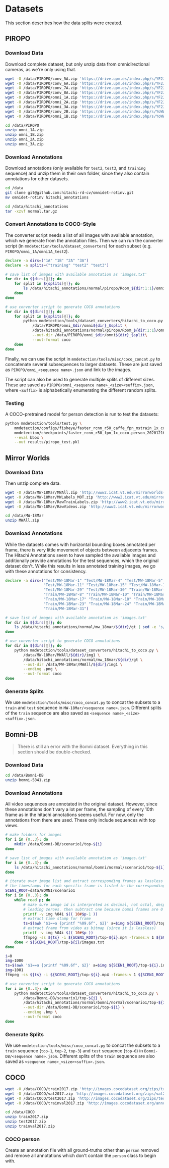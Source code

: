 # Datasets
This section describes how the data splits were created.

## PIROPO
### Download Data
Download complete dataset, but only unzip data from omnidirectional cameras, as we're only using that.

```bash
wget -O /data/PIROPO/conv_5A.zip 'https://drive.upm.es/index.php/s/YF2JUrw33wtRMIj/download?path=%2F&files=conv_5A.zip'
wget -O /data/PIROPO/conv_6A.zip 'https://drive.upm.es/index.php/s/YF2JUrw33wtRMIj/download?path=%2F&files=conv_6A.zip'
wget -O /data/PIROPO/conv_7A.zip 'https://drive.upm.es/index.php/s/YF2JUrw33wtRMIj/download?path=%2F&files=conv_7A.zip'
wget -O /data/PIROPO/conv_8A.zip 'https://drive.upm.es/index.php/s/YF2JUrw33wtRMIj/download?path=%2F&files=conv_8A.zip'
wget -O /data/PIROPO/omni_1A.zip 'https://drive.upm.es/index.php/s/YF2JUrw33wtRMIj/download?path=%2F&files=omni_1A.zip'
wget -O /data/PIROPO/omni_2A.zip 'https://drive.upm.es/index.php/s/YF2JUrw33wtRMIj/download?path=%2F&files=omni_2A.zip'
wget -O /data/PIROPO/omni_3A.zip 'https://drive.upm.es/index.php/s/YF2JUrw33wtRMIj/download?path=%2F&files=omni_3A.zip'
wget -O /data/PIROPO/conv_2B.zip 'https://drive.upm.es/index.php/s/YoWW0gkemWNZ3AL/download?path=%2F&files=conv_2B.zip'
wget -O /data/PIROPO/omni_1B.zip 'https://drive.upm.es/index.php/s/YoWW0gkemWNZ3AL/download?path=%2F&files=omni_1B.zip'

cd /data/PIROPO
unzip omni_1A.zip
unzip omni_1B.zip
unzip omni_2A.zip
unzip omni_3A.zip
```

### Download Annotations
Download annotations (only available for `test2`, `test3`, and `training` sequence) and unzip them in their own folder,
since they also contain annotations for other datasets.

```bash
cd /data
git clone git@github.com:hitachi-rd-cv/omnidet-rotinv.git
mv omnidet-rotinv hitachi_annotations

cd /data/hitachi_annotations
tar -xzvf normal.tar.gz
```

### Convert Annotations to COCO-Style
The converter script needs a list of all images with available annotation, which we generate from the annotation files.
Then we can run the converter script (in `mmdetection/tools/dataset_converters`) for each subset (e.g. 
`PIROPO/omni_1A/omni1A_test2`).

```bash
declare -a dirs=("1A" "1B" "2A" "3A")
declare -a splits=("training" "test2" "test3")

# save list of images with available annotation as 'images.txt'
for dir in ${dirs[@]}; do
    for split in ${splits[@]}; do
        ls /data/hitachi_annotations/normal/piropo/Room_${dir:1:1}/omni_$dir/omni_${dir}_$split | sed -e 's/\.xml$//' > /data/PIROPO/omni_$dir/omni${dir}_$split/images.txt
    done
done

# use converter script to generate COCO annotations
for dir in ${dirs[@]}; do
    for split in ${splits[@]}; do
        python mmdetection/tools/dataset_converters/hitachi_to_coco.py \
            /data/PIROPO/omni_$dir/omni${dir}_$split \
            /data/hitachi_annotations/normal/piropo/Room_${dir:1:1}/omni_$dir/omni_${dir}_$split \
            --out-dir /data/PIROPO/omni_$dir/omni${dir}_$split\
            --out-format coco
    done
done
```

Finally, we can use the script in `mmdetection/tools/misc/coco_concat.py` to concatenate several subsequences to larger
datasets. These are just saved as `PIROPO/omni_<sequence name>.json` and link to the images.

The script can also be used to generate multiple splits of different sizes. These are saved as 
`PIROPO/omni_<sequence name>_<size><suffix>.json`, where `<suffix>` is alphabetically enumerating the different random 
splits.

### Testing
A COCO-pretrained model for person detection is run to test the datasets:

```bash
python mmdetection/tools/test.py \
    mmdetection/configs/fisheye/faster_rcnn_r50_caffe_fpn_mstrain_1x_coco-person_piropo.py \
    mmdetection/checkpoints/faster_rcnn_r50_fpn_1x_coco-person_20201216_175929-d022e227.pth \
    --eval bbox \
    --out results/piropo_test.pkl
```

## Mirror Worlds
### Download Data
Then unzip complete data.

```bash
wget -O /data/MW-18Mar/MWAll.zip 'http://www2.icat.vt.edu/mirrorworlds-videos/MW-18Mar/MWAll.zip'
wget -O /data/MW-18Mar/MWLabels_MOT.zip 'http://www2.icat.vt.edu/mirrorworlds-videos/MW-18Mar/MWLabels(MOT).zip'
wget -O /data/MW-18Mar/RawTrainLabels.zip 'http://www2.icat.vt.edu/mirrorworlds-videos/MW-18Mar/RawTrainLabels.zip'
wget -O /data/MW-18Mar/RawVideos.zip 'http://www2.icat.vt.edu/mirrorworlds-videos/MW-18Mar/RawVideos.zip'

cd /data/MW-18Mar
unzip MWAll.zip
```

### Download Annotations
While the datasets comes with horizontal bounding boxes annotated per frame, there is very little movement of objects
between adjacents frames. The Hitachi Annotations seem to have sampled the available images and additionally provide
annotations for the test sequences, which the original dataset don't. While this results in less annotated training
images, we go with these annotations for consistency.

```bash
declare -a dirs=("Test/MW-18Mar-1" "Test/MW-18Mar-4" "Test/MW-18Mar-5" "Test/MW-18Mar-6" "Test/MW-18Mar-9" \
                 "Test/MW-18Mar-11" "Test/MW-18Mar-15" "Test/MW-18Mar-16" "Test/MW-18Mar-20" "Test/MW-18Mar-28" \
                 "Test/MW-18Mar-29" "Test/MW-18Mar-30" "Train/MW-18Mar-2" "Train/MW-18Mar-3" "Train/MW-18Mar-7" \
                 "Train/MW-18Mar-8" "Train/MW-18Mar-10" "Train/MW-18Mar-12" "Train/MW-18Mar-13" "Train/MW-18Mar-14" \
                 "Train/MW-18Mar-17" "Train/MW-18Mar-18" "Train/MW-18Mar-19" "Train/MW-18Mar-21" "Train/MW-18Mar-22" \
                 "Train/MW-18Mar-23" "Train/MW-18Mar-24" "Train/MW-18Mar-25" "Train/MW-18Mar-26" "Train/MW-18Mar-27" \
                 "Train/MW-18Mar-31")

# save list of images with available annotation as 'images.txt'
for dir in ${dirs[@]}; do
    ls /data/hitachi_annotations/normal/mw_18mar/${dir}/gt | sed -e 's/\.xml$//' > /data/MW-18Mar/MWAll/${dir}/img1/images.txt
done

# use converter script to generate COCO annotations
for dir in ${dirs[@]}; do
    python mmdetection/tools/dataset_converters/hitachi_to_coco.py \
        /data/MW-18Mar/MWAll/${dir}/img1 \
        /data/hitachi_annotations/normal/mw_18mar/${dir}/gt \
        --out-dir /data/MW-18Mar/MWAll/${dir}/img1 \
        --ending .png \
        --out-format coco
done
```

### Generate Splits
We use `mmdetection/tools/misc/coco_concat.py` to concat the subsets to a `train` and `test` sequence in 
`MW-18Mar/<sequence name>.json`. Different splits of the `train` sequence are also saved as
`<sequence name>_<size><suffix>.json`.

## Bomni-DB
> There is still an error with the Bomni dataset. Everything in this section should be double-checked.

### Download Data
```bash
cd /data/Bomni-DB
unzip bomni-5841.zip
```

### Download Annotations
All video sequences are annotated in the original dataset. However, since these annotations don't vary a lot per frame,
the sampling of every 10th frame as in the hitachi annotations seems useful. For now, only the annotations from there
are used. These only include sequences with top views.

```bash
# make folders for images
for i in {0..3}; do
    mkdir /data/Bomni-DB/scenario1/top-${i}
done

# save list of images with available annotation as 'images.txt'
for i in {0..3}; do
    ls /data/hitachi_annotations/normal/bomni/normal/scenario1/top-${i} | sed -e 's/\.xml$//' > /data/Bomni-DB/scenario1/top-${i}/images.txt
done

# iterate over image list and extract corresponding frames as lossless images from the mp4 video
# the timestamps for each specific frame is listed in the corresponding .info file
SCEN1_ROOT=data/BOMNI/scenario1
for i in {0..3}; do
    while read p; do
        # make sure image id is interpreted as decimal, not octal, despite leading 0, and bring to 4 digits with
        # leading zeroes. then subtract one because bomni frames are 0 based
        printf -v img %04i $(( 10#$p-1 ))
        # extract time stamp for frame
        ts=$(awk '$1==a {printf "%09.6f", $2}' a=$img ${SCEN1_ROOT}/top-${i}.info)
        # extract frame from video as bitmap (since it is lossless)
        printf -v img %04i $(( 10#$p ))
        ffmpeg -ss ${ts} -i ${SCEN1_ROOT}/top-${i}.mp4 -frames:v 1 ${SCEN1_ROOT}/top-${i}/${img}.bmp
    done < ${SCEN1_ROOT}/top-${i}/images.txt
done

i=0
img=1000
ts=$(awk '$1==a {printf "%09.6f", $2}' a=$img ${SCEN1_ROOT}/top-${i}.info)
img=1001
ffmpeg -ss ${ts} -i ${SCEN1_ROOT}/top-${i}.mp4 -frames:v 1 ${SCEN1_ROOT}/top-${i}/${img}.bmp

# use converter script to generate COCO annotations
for i in {0..3}; do
    python mmdetection/tools/dataset_converters/hitachi_to_coco.py \
        /data/Bomni-DB/scenario1/top-${i} \
        /data/hitachi_annotations/normal/bomni/normal/scenario1/top-${i} \
        --out-dir /data/Bomni-DB/scenario1/top-${i} \
        --ending .bmp \
        --out-format coco
done
```

### Generate Splits
We use `mmdetection/tools/misc/coco_concat.py` to concat the subsets to a `train` sequence (`top-1`, `top-2`, `top-3`)
and `test` sequence (`top-0`) in `Bomni-DB/<sequence name>.json`. Different splits of the `train` sequence are also
saved as `<sequence name>_<size><suffix>.json`.

## COCO
```bash
wget -O /data/COCO/train2017.zip 'http://images.cocodataset.org/zips/train2017.zip'
wget -O /data/COCO/val2017.zip 'http://images.cocodataset.org/zips/val2017.zip'
wget -O /data/COCO/test2017.zip 'http://images.cocodataset.org/zips/test2017.zip'
wget -O /data/COCO/trainval2017.zip 'http://images.cocodataset.org/annotations/annotations_trainval2017.zip'

cd /data/COCO
unzip train2017.zip
unzip test2017.zip
unzip trainval2017.zip
```

### COCO person
Create an annotation file with all ground-truths other than `person` removed and remove all annotations which don't
contain the `person` class to begin with.